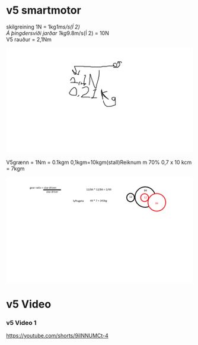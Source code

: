 <h1>v5 smartmotor</h1>



skilgreining 1N = 1kg*1ms/s(Í 2) <br>
Á þingdersviði jarðar 1kg*9.8m/s(Í 2) = 10N<br>
V5 rauður = 2,1Nm<br>

![mynd](https://github.com/gitmaus1/v-lmenni-II/blob/main/Verkefni%202/Untitled.png)

V5grænn = 1Nm = 0.1kgm
0,1kgm=10kgm(stall)Reiknum m 70% 0,7 x 10 kcm = 7kgm


![mynd](https://github.com/gitmaus1/v-lmenni-II/blob/main/Verkefni%202/Untitled2.png)

<h1>v5 Video  </h1>

<h3>v5 Video 1 </h3>

https://youtube.com/shorts/9iINNUMCt-4




